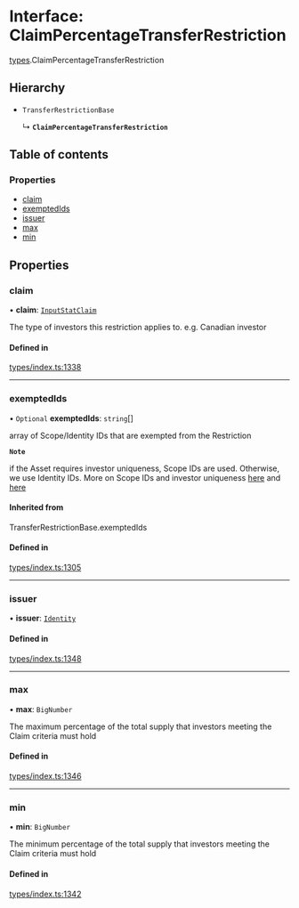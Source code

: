 # Interface: ClaimPercentageTransferRestriction

[types](../wiki/types).ClaimPercentageTransferRestriction

## Hierarchy

- `TransferRestrictionBase`

  ↳ **`ClaimPercentageTransferRestriction`**

## Table of contents

### Properties

- [claim](../wiki/types.ClaimPercentageTransferRestriction#claim)
- [exemptedIds](../wiki/types.ClaimPercentageTransferRestriction#exemptedids)
- [issuer](../wiki/types.ClaimPercentageTransferRestriction#issuer)
- [max](../wiki/types.ClaimPercentageTransferRestriction#max)
- [min](../wiki/types.ClaimPercentageTransferRestriction#min)

## Properties

### claim

• **claim**: [`InputStatClaim`](../wiki/types#inputstatclaim)

The type of investors this restriction applies to. e.g. Canadian investor

#### Defined in

[types/index.ts:1338](https://github.com/PolymeshAssociation/polymesh-sdk/blob/2d3ac2ae/src/types/index.ts#L1338)

___

### exemptedIds

• `Optional` **exemptedIds**: `string`[]

array of Scope/Identity IDs that are exempted from the Restriction

**`Note`**

 if the Asset requires investor uniqueness, Scope IDs are used. Otherwise, we use Identity IDs. More on Scope IDs and investor uniqueness
  [here](https://developers.polymesh.network/introduction/identity#polymesh-unique-identity-system-puis) and
  [here](https://developers.polymesh.network/polymesh-docs/primitives/confidential-identity)

#### Inherited from

TransferRestrictionBase.exemptedIds

#### Defined in

[types/index.ts:1305](https://github.com/PolymeshAssociation/polymesh-sdk/blob/2d3ac2ae/src/types/index.ts#L1305)

___

### issuer

• **issuer**: [`Identity`](../wiki/api.entities.Identity.Identity)

#### Defined in

[types/index.ts:1348](https://github.com/PolymeshAssociation/polymesh-sdk/blob/2d3ac2ae/src/types/index.ts#L1348)

___

### max

• **max**: `BigNumber`

The maximum percentage of the total supply that investors meeting the Claim criteria must hold

#### Defined in

[types/index.ts:1346](https://github.com/PolymeshAssociation/polymesh-sdk/blob/2d3ac2ae/src/types/index.ts#L1346)

___

### min

• **min**: `BigNumber`

The minimum percentage of the total supply that investors meeting the Claim criteria must hold

#### Defined in

[types/index.ts:1342](https://github.com/PolymeshAssociation/polymesh-sdk/blob/2d3ac2ae/src/types/index.ts#L1342)
